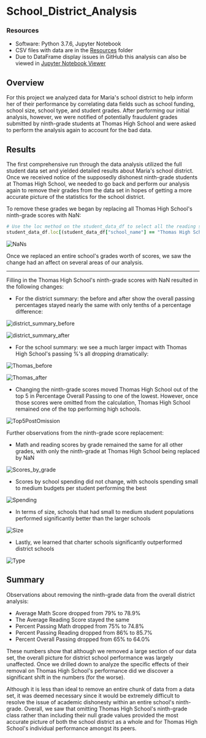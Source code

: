 # School_District_Analysis

### Resources
- Software: Python 3.7.6, Jupyter Notebook
- CSV files with data are in the [Resources](https://github.com/adampaseltiner/School_District_Analysis/tree/main/Resources) folder
- Due to DataFrame display issues in GitHub this analysis can also be viewed in [Jupyter Notebook Viewer](https://nbviewer.jupyter.org/github/adampaseltiner/School_District_Analysis/blob/main/PyCitySchools_Challenge.ipynb)

## Overview
For this project we analyzed data for Maria's school district to help inform her of their performance by correlating data fields such as school funding, school size, school type, and student grades. After performing our initial analysis, however, we were notified of potentially fraudulent grades submitted by ninth-grade students at Thomas High School and were asked to perform the analysis again to account for the bad data. 

## Results

The first comprehensive run through the data analysis utilized the full student data set and yielded detailed results about Maria's school district. Once we received notice of the supposedly dishonest ninth-grade students at Thomas High School, we needed to go back and perform our analysis again to remove their grades from the data set in hopes of getting a more accurate picture of the statistics for the school district. 

To remove these grades we began by replacing all Thomas High School's ninth-grade scores with NaN:

```Ruby
# Use the loc method on the student_data_df to select all the reading scores from the 9th grade at Thomas High School and replace them with NaN.
student_data_df.loc[(student_data_df["school_name"] == "Thomas High School") & (student_data_df["grade"] == "9th"), "reading_score"] = np.nan
``` 

![NaNs](https://user-images.githubusercontent.com/82347825/118382059-4838e000-b5bf-11eb-9b71-3110caac7aa3.png)

Once we replaced an entire school's grades worth of scores, we saw the change had an affect on several areas of our analysis.

---

Filling in the Thomas High School's ninth-grade scores with NaN resulted in the following changes:

- For the district summary: the before and after show the overall passing percentages stayed nearly the same with only tenths of a percentage difference:

![district_summary_before](https://user-images.githubusercontent.com/82347825/118382142-71a63b80-b5c0-11eb-837b-3e06ec75ba3b.png)

![district_summary_after](https://user-images.githubusercontent.com/82347825/118382996-2859ea00-b5c8-11eb-8a9e-61803ba94975.png)

- For the school summary: we see a much larger impact with Thomas High School's passing %'s all dropping dramatically:

![Thomas_before](https://user-images.githubusercontent.com/82347825/118383419-6b698c80-b5cb-11eb-8cc8-786abe714c52.png)
  
![Thomas_after](https://user-images.githubusercontent.com/82347825/118383421-6d335000-b5cb-11eb-8386-27fc6571b7aa.png)

- Changing the ninth-grade scores moved Thomas High School out of the top 5 in Percentage Overall Passing to one of the lowest. However, once those scores were omitted from the calculation, Thomas High School remained one of the top performing high schools.

![Top5PostOmission](https://user-images.githubusercontent.com/82347825/118384105-79baa700-b5d1-11eb-865b-8e0c6141aca1.png)

Further observations from the ninth-grade score replacement:
- Math and reading scores by grade remained the same for all other grades, with only the ninth-grade at Thomas High School being replaced by NaN

![Scores_by_grade](https://user-images.githubusercontent.com/82347825/118384353-71fc0200-b5d3-11eb-89d6-67a8ca7150de.png)

- Scores by school spending did not change, with schools spending small to medium budgets per student performing the best

![Spending](https://user-images.githubusercontent.com/82347825/118384449-08c8be80-b5d4-11eb-839d-c0c7a8ea57bb.png)

- In terms of size, schools that had small to medium student populations performed significantly better than the larger schools

![Size](https://user-images.githubusercontent.com/82347825/118396081-c0cd8a00-b61b-11eb-941f-4f98a0225d12.png)

- Lastly, we learned that charter schools significantly outperformed district schools

![Type](https://user-images.githubusercontent.com/82347825/118384511-82f94300-b5d4-11eb-8ef6-ebe24944888c.png)

## Summary

Observations about removing the ninth-grade data from the overall district analysis:

  - Average Math Score dropped from 79% to 78.9%
  - The Average Reading Score stayed the same
  - Percent Passing Math dropped from 75% to 74.8%
  - Percent Passing Reading dropped from 86% to 85.7%
  - Percent Overall Passing dropped from 65% to 64.0%

These numbers show that although we removed a large section of our data set, the overall picture for district school performance was largely unaffected. Once we drilled down to analyze the specific effects of their removal on Thomas High School's performance did we discover a significant shift in the numbers (for the worse).

Although it is less than ideal to remove an entire chunk of data from a data set, it was deemed necessary since it would be extremely difficult to resolve the issue of academic dishonesty within an entire school's ninth-grade. Overall, we saw that omitting Thomas High School's ninth-grade class rather than including their null grade values provided the most accurate picture of both the school district as a whole and for Thomas High School's individual performance amongst its peers.

